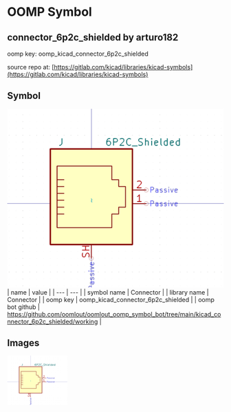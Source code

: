 # OOMP Symbol  
## connector_6p2c_shielded  by arturo182  
  
oomp key: oomp_kicad_connector_6p2c_shielded  
  
source repo at: [https://gitlab.com/kicad/libraries/kicad-symbols](https://gitlab.com/kicad/libraries/kicad-symbols)  
## Symbol  
  
[![working.png](working_600.png)](working.png)  
| name | value | 
| --- | --- | 
| symbol name | Connector | 
| library name | Connector | 
| oomp key | oomp_kicad_connector_6p2c_shielded | 
| oomp bot github | https://github.com/oomlout/oomlout_oomp_symbol_bot/tree/main/kicad_connector_6p2c_shielded/working | 
## Images  
  
[![working.png](working_140.png)](working.png)  

